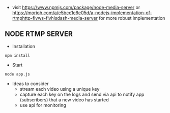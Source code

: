 - visit https://www.npmjs.com/package/node-media-server or https://morioh.com/a/e5bcc1c6e05d/a-nodejs-implementation-of-rtmphttp-flvws-flvhlsdash-media-server for more robust implementation

## NODE RTMP SERVER
- Installation
```
npm install
```

- Start
```
node app.js
```

- Ideas to consider
    - stream each video using a unique key
    - capture each key on the logs and send via api to notify app (subscribers) that a new video has started
    - use api for monitoring